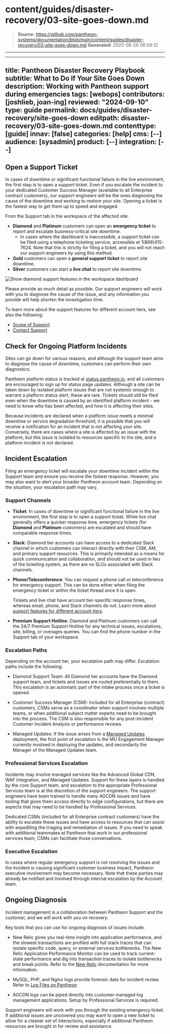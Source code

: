 # content/guides/disaster-recovery/03-site-goes-down.md

> **Source**: https://github.com/pantheon-systems/documentation/blob/main/content/guides/disaster-recovery/03-site-goes-down.md
> **Generated**: 2025-08-29 06:09:12

---

---
title: Pantheon Disaster Recovery Playbook
subtitle: What to Do If Your Site Goes Down
description: Working with Pantheon support during emergencies
tags: [webops]
contributors: [joshlieb, joan-ing]
reviewed: "2024-09-10"
type: guide
permalink: docs/guides/disaster-recovery/site-goes-down
editpath: disaster-recovery/03-site-goes-down.md
contenttype: [guide]
innav: [false]
categories: [help]
cms: [--]
audience: [sysadmin]
product: [--]
integration: [--]
---

## Open a Support Ticket

In cases of downtime or significant functional failure in the live environment, the first step is to open a support ticket. Even if you escalate the incident to your dedicated Customer Success Manager (available to all Enterprise contract customers), our support engineers will be the ones diagnosing the cause of the downtime and working to restore your site. Opening a ticket is the fastest way to get them up to speed and engaged.


From the Support tab in the workspace of the affected site:

* **Diamond** and **Platinum** customers can open an **emergency ticket** to report and escalate business-critical site downtime.
  * In cases where the dashboard is inaccessible, a support ticket can be filed using a telephone ticketing service, accessible at 1(866)415-7624. Note that this is strictly for filing a ticket, and you will not reach our support engineers by using this method.
* **Gold** customers can open a **general support ticket** to report site downtime.
* **Silver** customers can start a **live chat** to report site downtime.

![Show diamond support features in the workspace dashboard](../../../images/dashboard/new-dashboard/diamond-support-workspace-dashboard.png)

Please provide as much detail as possible. Our support engineers will work with you to diagnose the cause of the issue, and any information you provide will help shorten the investigation time.

To learn more about the support features for different account tiers, see also the following:
* [Scope of Support](/guides/support/#support-features-and-response-times)
* [Contact Support](/guides/support/contact-support/)

## Check for Ongoing Platform Incidents

Sites can go down for various reasons, and although the support team aims to diagnose the cause of downtime, customers can perform their own diagnostics.

Pantheon platform status is tracked at [status.pantheon.io](https://status.pantheon.io/), and all customers are encouraged to sign up for status page updates. Although a site can be taken down by isolated platform issues that are not systemic enough to warrant a platform status alert, these are rare. Tickets should still be filed even when the downtime is caused by an identified platform incident - we need to know who has been affected, and how it is affecting their sites.

Because incidents are declared when a platform issue meets a minimal downtime or service degradation threshold, it is possible that you will receive a notification for an incident that is not affecting your site. Conversely, there are cases where a site is affected by an issue with the platform, but this issue is isolated to resources specific to the site, and a platform incident is not declared.

## Incident Escalation

Filing an emergency ticket will escalate your downtime incident within the Support team and ensure you receive the fastest response. However, you may also want to alert your broader Pantheon account team. Depending on the situation, your escalation path may vary.

### Support Channels

* **Ticket**: In cases of downtime or significant functional failure in the live environment, the first step is to open a support ticket. While live chat generally offers a quicker response time, emergency tickets (for **Diamond** and **Platinum** customers) are escalated and should have comparable response times.

* **Slack**: Diamond tier accounts can have access to a dedicated Slack channel in which customers can interact directly with their CSM, AM, and primary support resources. This is primarily intended as a means for quick communication and collaboration, and should not be used in lieu of the ticketing system, as there are no SLOs associated with Slack channels.

* **Phone/Teleconference**: You can request a phone call or teleconference for emergency support. This can be done either when filing the emergency ticket or within the ticket thread once it is open.

  <Alert title="Note" type="info" >

  Tickets and live chat have account tier-specific response times, whereas email, phone, and Slack channels do not. Learn more about [support features for different account tiers](/guides/support/#support-features-and-response-times).

  </Alert>

* **Premium Support Hotline**: Diamond and Platinum customers can call the 24/7 Premium Support Hotline for any technical issues, escalations, site, billing, or overages queries. You can find the phone number in the Support tab of your workspace.

### Escalation Paths

Depending on the account tier, your escalation path may differ. Escalation paths include the following:

* Diamond Support Team: All Diamond tier accounts have the Diamond support team, and tickets and issues are routed preferentially to them. This escalation is an automatic part of the intake process once a ticket is opened.

* Customer Success Manager (CSM): Included for all Enterprise (contract) customers, CSMs serve as a coordinator when support involves multiple teams, or when additional subject matter experts need to be brought into the process. The CSM is also responsible for any post-incident Customer Incident Analysis or performance reviews.

* Managed Updates: If the issue arises from a [Managed Updates](/guides/professional-services/managed-updates) deployment, the first point of escalation is the MU Engagement Manager currently involved in deploying the updates, and secondarily the Manager of the Managed Updates team.

### Professional Services Escalation

Incidents may involve managed services like the Advanced Global CDN, WAF Integration, and Managed Updates. Support for these layers is handled by the core Support team, and escalation to the appropriate Professional Services team is at the discretion of the support engineers. The support engineers have been trained to handle many AGCDN issues and have tooling that gives them access directly to edge configurations, but there are aspects that may need to be handled by Professional Services.

Dedicated CSMs (included for all Enterprise contract customers) have the ability to escalate these issues and have access to resources that can assist with expediting the triaging and remediation of issues. If you need to speak with additional teammates at Pantheon that work in our professional services team, CSMs can facilitate those conversations.

### Executive Escalation

In cases where regular emergency support is not resolving the issues and the incident is causing significant customer business impact, Pantheon executive involvement may become necessary. Note that these parties may already be notified and involved through internal escalation by the Account team.

## Ongoing Diagnosis

Incident management is a collaboration between Pantheon Support and the customer, and we will work with you on recovery.

Key tools that you can use for ongoing diagnosis of issues include:

* New Relic gives you real-time insight into application performance, and the slowest transactions are profiled with full stack traces that can isolate specific code, query, or external services bottlenecks. The New Relic Application Performance Monitor can be used to track current-state performance and dig into transaction traces to isolate bottlenecks and break points. Refer to the [New Relic](/guides/new-relic) documentation for more information.

* MySQL, PHP, and Nginx logs provide forensic data for incident review. Refer to [Log Files on Pantheon](/guides/logs-pantheon)

* AGCDN logs can be piped directly into customer-managed log management applications. Setup by Professional Services is required.

Support engineers will work with you through the existing emergency ticket. If additional issues are uncovered you may want to open a new ticket to allow for a cleaner set of interactions, especially if additional Pantheon resources are brought in for review and assistance.
